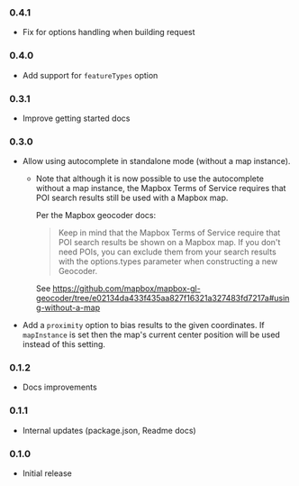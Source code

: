 ### 0.4.1

- Fix for options handling when building request

### 0.4.0

- Add support for `featureTypes` option

### 0.3.1

- Improve getting started docs

### 0.3.0

- Allow using autocomplete in standalone mode (without a map instance).
  - Note that although it is now possible to use the autocomplete
    without a map instance, the Mapbox Terms of Service requires that
    POI search results still be used with a Mapbox map.

    Per the Mapbox geocoder docs:

    > Keep in mind that the Mapbox Terms of Service require that POI
    > search results be shown on a Mapbox map. If you don't need POIs,
    > you can exclude them from your search results with the
    > options.types parameter when constructing a new Geocoder.

    See https://github.com/mapbox/mapbox-gl-geocoder/tree/e02134da433f435aa827f16321a327483fd7217a#using-without-a-map
- Add a `proximity` option to bias results to the given coordinates. If `mapInstance`
  is set then the map's current center position will be used instead of this setting.

### 0.1.2

- Docs improvements

### 0.1.1

- Internal updates (package.json, Readme docs)

### 0.1.0

- Initial release
